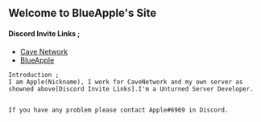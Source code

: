 ## Welcome to BlueApple's Site

#### Discord Invite Links ;
- [Cave Network](https://discord.gg/H9MkaqV)
- [BlueApple](https://discord.gg/vVC22Yv)


```
Introduction ; 
I am Apple(Nickname), I work for CaveNetwork and my own server as showned above[Discord Invite Links].I'm a Unturned Server Developer.


If you have any problem please contact Apple#6969 in Discord.
```
